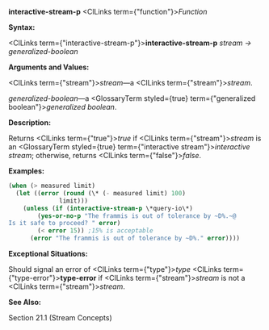 **interactive-stream-p** <ClLinks  term={"function"}><i>Function</i></ClLinks> 



**Syntax:** 



<ClLinks  term={"interactive-stream-p"}><b>interactive-stream-p</b></ClLinks> *stream → generalized-boolean* 



**Arguments and Values:** 



<ClLinks  term={"stream"}><i>stream</i></ClLinks>—a <ClLinks  term={"stream"}><i>stream</i></ClLinks>. 



*generalized-boolean*—a <GlossaryTerm styled={true} term={"generalized boolean"}><i>generalized boolean</i></GlossaryTerm>. 



**Description:** 



Returns <ClLinks  term={"true"}><i>true</i></ClLinks> if <ClLinks  term={"stream"}><i>stream</i></ClLinks> is an <GlossaryTerm styled={true} term={"interactive stream"}><i>interactive stream</i></GlossaryTerm>; otherwise, returns <ClLinks  term={"false"}><i>false</i></ClLinks>. 



**Examples:**
```lisp
(when (> measured limit) 
  (let ((error (round (\* (- measured limit) 100) 
		      limit))) 
    (unless (if (interactive-stream-p \*query-io\*) 
		(yes-or-no-p "The frammis is out of tolerance by ~D%.~@ 
Is it safe to proceed? " error) 
		(< error 15)) ;15% is acceptable 
      (error "The frammis is out of tolerance by ~D%." error)))) 
```
**Exceptional Situations:** 



Should signal an error of <ClLinks  term={"type"}><i>type</i></ClLinks> <ClLinks  term={"type-error"}><b>type-error</b></ClLinks> if <ClLinks  term={"stream"}><i>stream</i></ClLinks> is not a <ClLinks  term={"stream"}><i>stream</i></ClLinks>. 



**See Also:** 



Section 21.1 (Stream Concepts) 




